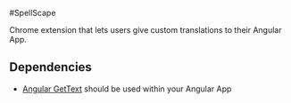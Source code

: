 #SpellScape

Chrome extension that lets users give custom translations to their Angular App.

## Dependencies

* [Angular GetText](https://angular-gettext.rocketeer.be/) should be used within your Angular App
